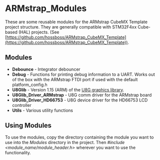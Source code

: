 # ARMstrap_Modules
These are some reusable modules for the ARMstrap CubeMX Template project structure. They are generally
compatible with STM32F4xx Cube-based (HAL) projects.
(See [https://github.com/hossboss/ARMstrap_CubeMX_Template](https://github.com/hossboss/ARMstrap_CubeMX_Template)).

## Modules
* **Debounce** - Integrator debouncer
* **Debug** - Functions for printing debug information to a UART. Works out of the box with the ARMstrap
  FTDI port if used with the default platform\_config.h 
* **U8Glib** - Version 1.15 (ARM) of the [U8G graphics library](https://code.google.com/p/u8glib/).
* **U8Glib_Driver_ARMstrap** - U8G comm driver for the ARMstrap board
* **U8Glib_Driver_HD66753** - U8G device driver for the HD66753 LCD controller
* **Utils** - Various utility functions

## Using Modules
To use the modules, copy the directory containing the module you want to use into the *Modules* directory
in the project. Then *#include &lt;module_name/module_header.h&gt;* wherever you want to use the functionality.
